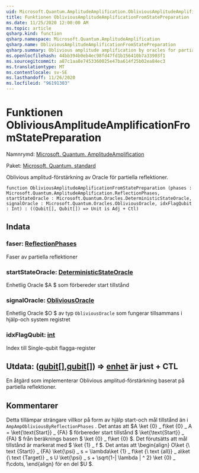 ```yaml
---
uid: Microsoft.Quantum.AmplitudeAmplification.ObliviousAmplitudeAmplificationFromStatePreparation
title: Funktionen ObliviousAmplitudeAmplificationFromStatePreparation
ms.date: 11/25/2020 12:00:00 AM
ms.topic: article
qsharp.kind: function
qsharp.namespace: Microsoft.Quantum.AmplitudeAmplification
qsharp.name: ObliviousAmplitudeAmplificationFromStatePreparation
qsharp.summary: Oblivious amplitude amplification by oracles for partial reflections.
ms.openlocfilehash: 44bb394b0eb4ec98fd47fd1b156410b7a33903f1
ms.sourcegitcommit: a87c1aa8e7453360025e47ba614f25b02ea84ec3
ms.translationtype: MT
ms.contentlocale: sv-SE
ms.lasthandoff: 11/26/2020
ms.locfileid: "96191303"
---
```

# <a name="obliviousamplitudeamplificationfromstatepreparation-function"></a>Funktionen ObliviousAmplitudeAmplificationFromStatePreparation

Namnrymd: [Microsoft. Quantum. AmplitudeAmplification](xref:Microsoft.Quantum.AmplitudeAmplification)

Paket: [Microsoft. Quantum. standard](https://nuget.org/packages/Microsoft.Quantum.Standard)


Oblivious amplitud-förstärkning av Oracle för partiella reflektioner.

```qsharp
function ObliviousAmplitudeAmplificationFromStatePreparation (phases : Microsoft.Quantum.AmplitudeAmplification.ReflectionPhases, startStateOracle : Microsoft.Quantum.Oracles.DeterministicStateOracle, signalOracle : Microsoft.Quantum.Oracles.ObliviousOracle, idxFlagQubit : Int) : ((Qubit[], Qubit[]) => Unit is Adj + Ctl)
```


## <a name="input"></a>Indata

### <a name="phases--reflectionphases"></a>faser: [ReflectionPhases](xref:Microsoft.Quantum.AmplitudeAmplification.ReflectionPhases)

Faser av partiella reflektioner


### <a name="startstateoracle--deterministicstateoracle"></a>startStateOracle: [DeterministicStateOracle](xref:Microsoft.Quantum.Oracles.DeterministicStateOracle)

Enhetlig Oracle $A $ som förbereder start tillstånd


### <a name="signaloracle--obliviousoracle"></a>signalOracle: [ObliviousOracle](xref:Microsoft.Quantum.Oracles.ObliviousOracle)

Enhetlig Oracle $O $ av typ `ObliviousOracle` som fungerar tillsammans i hjälp-och system registret


### <a name="idxflagqubit--int"></a>idxFlagQubit: [int](xref:microsoft.quantum.lang-ref.int)

Index till Single-qubit flagga-register



## <a name="output--qubitqubit--unit--is-adj--ctl"></a>Utdata: ([qubit](xref:microsoft.quantum.lang-ref.qubit)[],[qubit](xref:microsoft.quantum.lang-ref.qubit)[]) => [enhet](xref:microsoft.quantum.lang-ref.unit)  är just + CTL

En åtgärd som implementerar Oblivious amplitud-förstärkning baserat på partiella reflektioner.

## <a name="remarks"></a>Kommentarer

Detta tillämpar strängare villkor på form av hjälp start-och mål tillstånd än i `AmpAmpObliviousByReflectionPhases` .
Det antas att $A \ket {0} \_ f\ket {0} \_ A = \ket{\text{Start}} \_ {FA} $ förbereder start tillstånd $ \ket{\text{Start}} \_ {FA} $ från beräknings basen $ \ket {0} \_ f\ket {0} $.
Det förutsätts att mål tillstånd är markerat med $ \ket {1} \_ f $.
Det antas att \begin{align} O\ket {\ text {Start}} \_ {FA} \ket{\psi} \_ s = \lambda\ket {1} \_ f\ket {\ text {all}} \_ a\ket {\ text {Target}} \_ s U \ket{\psi} \_ s + \sqrt{1-| \lambda | ^ 2} \ket {0} \_ f\cdots, \end{align} för en del $U $.